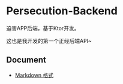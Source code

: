 # Persecution-Backend

迫害APP后端，基于Ktor开发。

这也是我开发的第一个正经后端API~

## Document

+ [Markdown 格式](./API.md)

